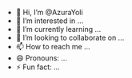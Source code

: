 - 👋 Hi, I’m @AzuraYoli
- 👀 I’m interested in ...
- 🌱 I’m currently learning ...
- 💞️ I’m looking to collaborate on ...
- 📫 How to reach me ...
- 😄 Pronouns: ...
- ⚡ Fun fact: ...

<!---
AzuraYoli/AzuraYoli is a ✨ special ✨ repository because its `README.md` (this file) appears on your GitHub profile.
You can click the Preview link to take a look at your changes.
--->
